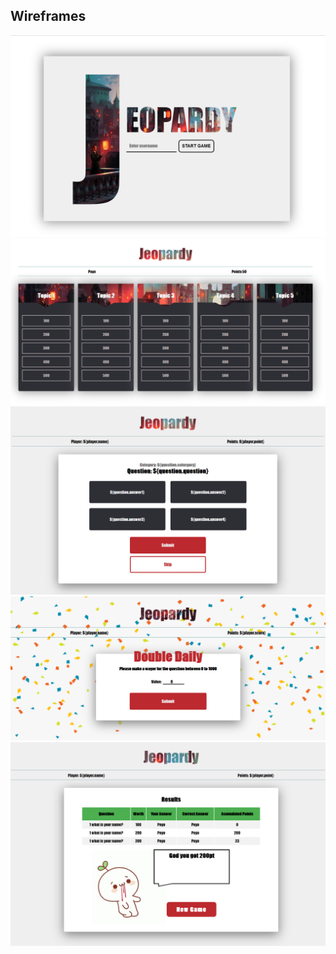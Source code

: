 ## Wireframes

![](./img/img1.png)
![](./img/img2.png)
![](./img/img3.png)
![](./img/img4.png)
![](./img/img5.png)